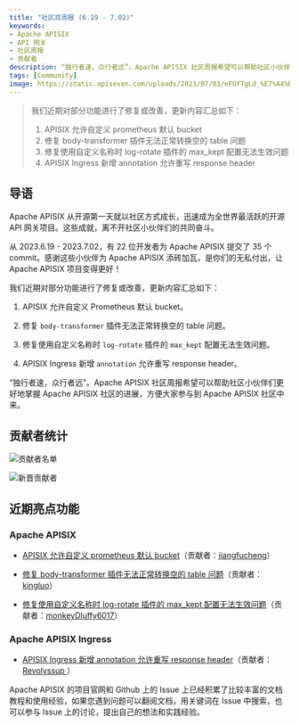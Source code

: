 ```yaml
---
title: "社区双周报 (6.19 - 7.02)"
keywords: 
- Apache APISIX
- API 网关
- 社区周报
- 贡献者
description: “独行者速，众行者远”。Apache APISIX 社区周报希望可以帮助社区小伙伴们更好地掌握 Apache APISIX 社区的进展，方便大家参与到 Apache APISIX 社区中来。
tags: [Community]
image: https://static.apiseven.com/uploads/2023/07/03/eFGYTgLd_%E7%A4%BE%E5%8C%BA%E5%8F%8C%E5%91%A8%E6%8A%A5-%E5%85%AC%E4%BC%97%E5%8F%B7%E5%A4%B4%E5%9B%BE-%E4%B8%AD%E6%96%87.png
---
```


> 我们近期对部分功能进行了修复或改善，更新内容汇总如下：
> 1. APISIX 允许自定义 prometheus 默认 bucket 
> 2. 修复 body-transformer 插件无法正常转换空的 table 问题 
> 3. 修复使用自定义名称时 log-rotate 插件的 max_kept 配置无法生效问题 
> 4. APISIX Ingress 新增 annotation 允许重写 response header
<!--truncate-->

## 导语

Apache APISIX 从开源第一天就以社区方式成长，迅速成为全世界最活跃的开源 API 网关项目。这些成就，离不开社区小伙伴们的共同奋斗。

从 2023.6.19 - 2023.7.02，有 22 位开发者为 Apache APISIX 提交了 35 个 commit。感谢这些小伙伴为 Apache APISIX 添砖加瓦，是你们的无私付出，让 Apache APISIX 项目变得更好！

我们近期对部分功能进行了修复或改善，更新内容汇总如下：

1. APISIX 允许自定义 Prometheus 默认 bucket。

2. 修复 `body-transformer` 插件无法正常转换空的 table 问题。

3. 修复使用自定义名称时 `log-rotate` 插件的 `max_kept` 配置无法生效问题。

4. APISIX Ingress 新增 `annotation` 允许重写 response header。

“独行者速，众行者远”。Apache APISIX 社区周报希望可以帮助社区小伙伴们更好地掌握 Apache APISIX 社区的进展，方便大家参与到 Apache APISIX 社区中来。

## 贡献者统计

![贡献者名单](https://static.apiseven.com/uploads/2023/07/03/NmhS4JKj_%E8%B4%A1%E7%8C%AE%E8%80%85%E5%90%8D%E5%8D%95.png)

![新晋贡献者](https://static.apiseven.com/uploads/2023/07/03/KCxDtAOZ_%E6%96%B0%E6%99%8B%E8%B4%A1%E7%8C%AE%E8%80%85%E6%B5%B7%E6%8A%A5.png)

## 近期亮点功能

### Apache APISIX

- [APISIX 允许自定义 prometheus 默认 bucket](https://github.com/apache/apisix/pull/9673)（贡献者：[jiangfucheng](https://github.com/jiangfucheng)）

- [修复 body-transformer 插件无法正常转换空的 table 问题](https://github.com/apache/apisix/pull/9669)（贡献者：[kingluo](https://github.com/kingluo)）

- [修复使用自定义名称时 log-rotate 插件的 max_kept 配置无法生效问题](https://github.com/apache/apisix/pull/9749)（贡献者：[monkeyDluffy6017](https://github.com/monkeyDluffy6017)）

### Apache APISIX Ingress

- [APISIX Ingress 新增 annotation 允许重写 response header](https://github.com/apache/apisix-ingress-controller/pull/1861)（贡献者：[Revolyssup ](https://github.com/Revolyssup )）

Apache APISIX 的项目官网和 Github 上的 Issue 上已经积累了比较丰富的文档教程和使用经验，如果您遇到问题可以翻阅文档，用关键词在 Issue 中搜索，也可以参与 Issue 上的讨论，提出自己的想法和实践经验。
